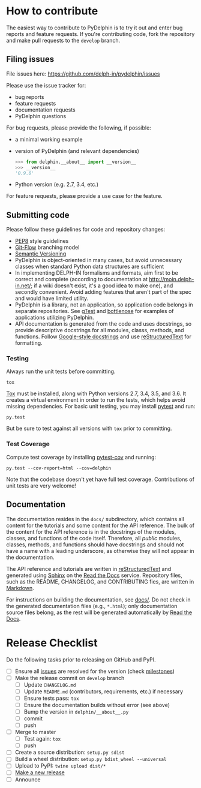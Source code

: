# How to contribute

The easiest way to contribute to PyDelphin is to try it out and enter
bug reports and feature requests. If you're contributing code, fork
the repository and make pull requests to the `develop` branch.

## Filing issues

File issues here: https://github.com/delph-in/pydelphin/issues

Please use the issue tracker for:

* bug reports
* feature requests
* documentation requests
* PyDelphin questions

For bug requests, please provide the following, if possible:

* a minimal working example
* version of PyDelphin (and relevant dependencies)

  ```python
  >>> from delphin.__about__ import __version__
  >>> __version__
  '0.9.0'
  ```
* Python version (e.g. 2.7, 3.4, etc.)

For feature requests, please provide a use case for the feature.

## Submitting code

Please follow these guidelines for code and repository changes:

* [PEP8](https://www.python.org/dev/peps/pep-0008/) style guidelines
* [Git-Flow](http://nvie.com/posts/a-successful-git-branching-model/)
  branching model
* [Semantic Versioning](http://semver.org/)
* PyDelphin is object-oriented in many cases, but avoid unnecessary
  classes when standard Python data structures are sufficient
* In implementing DELPH-IN formalisms and formats, aim first to be
  correct and complete (according to documentation at
  http://moin.delph-in.net/; if a wiki doesn't exist, it's a good idea
  to make one), and secondly convenient. Avoid adding features that
  aren't part of the spec and would have limited utility.
* PyDelphin is a library, not an application, so application code
  belongs in separate repositories. See [gTest][] and [bottlenose][] for
  examples of applications utilizing PyDelphin.
* API documentation is generated from the code and uses docstrings, so
  provide descriptive docstrings for all modules, classs, methods, and
  functions. Follow [Google-style docstrings][] and use
  [reStructuredText][] for formatting.

### Testing

Always run the unit tests before committing.

    tox

[Tox](https://testrun.org/tox/latest/) must be installed, along with
Python versions 2.7, 3.4, 3.5, and 3.6. It creates a virtual environment
in order to run the tests, which helps avoid missing dependencies. For
basic unit testing, you may install [pytest](http://pytest.org/) and
run:

    py.test

But be sure to test against all versions with `tox` prior to committing.

### Test Coverage

Compute test coverage by installing
[pytest-cov](https://github.com/pytest-dev/pytest-cov) and running:

    py.test --cov-report=html --cov=delphin

Note that the codebase doesn't yet have full test coverage.
Contributions of unit tests are very welcome!

## Documentation

The documentation resides in the `docs/` subdirectory, which contains
all content for the tutorials and some content for the API reference.
The bulk of the content for the API reference is in the docstrings of
the modules, classes, and functions of the code itself. Therefore, all
*public* modules, classes, methods, and functions should have
docstrings and should not have a name with a leading underscore, as
otherwise they will not appear in the documentation.

The API reference and tutorials are written in [reStructuredText][]
and generated using [Sphinx][] on the [Read the Docs][] service.
Repository files, such as the README, CHANGELOG, and CONTRIBUTING
fies, are written in [Markdown][].

For instructions on building the documentation, see [docs/](docs).
Do not check in the generated documentation files (e.g., `*.html`);
only documentation source files belong, as the rest will be
generated automatically by [Read the Docs][].


# Release Checklist

Do the following tasks prior to releasing on GitHub and PyPI.

- [ ] Ensure all [issues][] are resolved for the version (check [milestones][])
- [ ] Make the release commit on `develop` branch
  - [ ] Update `CHANGELOG.md`
  - [ ] Update `README.md` (contributors, requirements, etc.) if necessary
  - [ ] Ensure tests pass: `tox`
  - [ ] Ensure the documentation builds without error (see above)
  - [ ] Bump the version in `delphin/__about__.py`
  - [ ] commit
  - [ ] push
- [ ] Merge to master
  - [ ] Test again: `tox`
  - [ ] push
- [ ] Create a source distribution: `setup.py sdist`
- [ ] Build a wheel distribution: `setup.py bdist_wheel --universal`
- [ ] Upload to PyPI: `twine upload dist/*`
- [ ] [Make a new release](https://github.com/delph-in/pydelphin/releases/new)
- [ ] Announce

[issues]: https://github.com/delph-in/pydelphin/issues
[milestones]: https://github.com/delph-in/pydelphin/milestones
[gTest]: https://github.com/goodmami/gtest
[bottlenose]: https://github.com/delph-in/bottlenose
[CartogrAPI]: https://github.com/goodmami/cartograpi
[RenderDown]: https://github.com/goodmami/renderdown
[Google-style docstrings]: https://google.github.io/styleguide/pyguide.html?showone=Comments#Comments
[Sphinx]: http://www.sphinx-doc.org/
[reStructuredText]: http://docutils.sourceforge.net/
[Read the Docs]: https://readthedocs.org/
[Markdown]: https://github.github.com/gfm/
